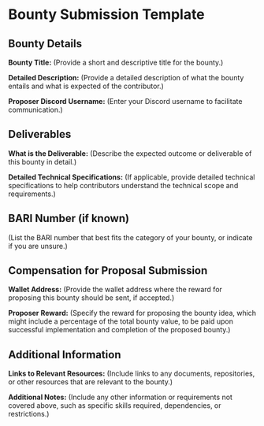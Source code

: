 # Bounty Submission Template

## Bounty Details

**Bounty Title:** 
(Provide a short and descriptive title for the bounty.)

**Detailed Description:**
(Provide a detailed description of what the bounty entails and what is expected of the contributor.)

**Proposer Discord Username:**
(Enter your Discord username to facilitate communication.)

## Deliverables

**What is the Deliverable:**
(Describe the expected outcome or deliverable of this bounty in detail.)

**Detailed Technical Specifications:**
(If applicable, provide detailed technical specifications to help contributors understand the technical scope and requirements.)

## BARI Number (if known)
(List the BARI number that best fits the category of your bounty, or indicate if you are unsure.)

## Compensation for Proposal Submission

**Wallet Address:**
(Provide the wallet address where the reward for proposing this bounty should be sent, if accepted.)

**Proposer Reward:**
(Specify the reward for proposing the bounty idea, which might include a percentage of the total bounty value, to be paid upon successful implementation and completion of the proposed bounty.)

## Additional Information

**Links to Relevant Resources:**
(Include links to any documents, repositories, or other resources that are relevant to the bounty.)

**Additional Notes:**
(Include any other information or requirements not covered above, such as specific skills required, dependencies, or restrictions.)
